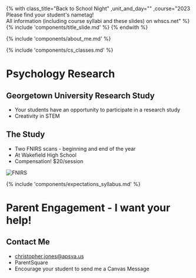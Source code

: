 {% with class_title="Back to School Night"
    ,unit_and_day=""
    ,course="2023</br>Please find your student's nametag!</br>All information (including course syllabi and these slides) on whscs.net"
%}
{% include 'components/title_slide.md' %}
{% endwith %}


{% include 'components/about_me.md' %}


{% include 'components/cs_classes.md' %}


# Psychology Research

## Georgetown University Research Study
- Your students have an opportunity to participate in a research study
- Creativity in STEM

## The Study
- Two FNIRS scans - beginning and end of the year
- At Wakefield High School
- Compensation! $20/session

![FNIRS](../images/fnirs.jpg)



{% include 'components/expectations_syllabus.md' %}


# Parent Engagement - I want your help!

## Contact Me
- christopher.jones@apsva.us
- ParentSquare
- Encourage your student to send me a Canvas Message


